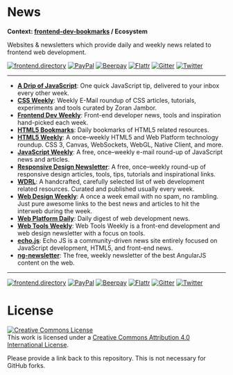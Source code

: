 # News

**Context: [frontend-dev-bookmarks](../../README.md) / Ecosystem**

Websites &amp; newsletters which provide daily and weekly news related to frontend web development.

[![frontend.directory](https://img.shields.io/badge/frontend-directory-blue.svg?style=flat-square)](http://frontend.directory/)
[![PayPal](https://img.shields.io/badge/donate-PayPal-00457c.svg?style=flat-square&maxAge=2592000)](https://www.paypal.com/cgi-bin/webscr?cmd=_s-xclick&hosted_button_id=4FAGPMANWRVJJ)
[![Beerpay](https://beerpay.io/dypsilon/frontend-dev-bookmarks/badge.svg?style=flat-square)](https://beerpay.io/dypsilon/frontend-dev-bookmarks)
[![Flattr](https://img.shields.io/badge/donate-Flattr-88b058.svg?style=flat-square&maxAge=2592000)](https://flattr.com/submit/auto?fid=3nlo5p&url=https%3A%2F%2Fgithub.com%2Fdypsilon%2Ffrontend-dev-bookmarks)
[![Gitter](https://img.shields.io/gitter/room/dypsilon/frontend-dev-bookmarks.svg?style=flat-square&maxAge=2592000)](https://gitter.im/dypsilon/frontend-dev-bookmarks)
[![Twitter](https://img.shields.io/badge/follow-twitter-55acee.svg?style=flat-square)](https://twitter.com/FrontendDir)

-----------------------------------------

+ **[A Drip of JavaScript](http://adripofjavascript.com/)**: One quick JavaScript tip, delivered to your inbox every other week.
+ **[CSS Weekly](http://css-weekly.com/)**: Weekly E-Mail roundup of CSS articles, tutorials, experiments and tools
curated by Zoran Jambor.
+ **[Frontend Dev Weekly](http://frontenddevweekly.com/)**: Front-end developer news, tools and inspiration hand-picked each week.
+ **[HTML5 Bookmarks](http://html5bookmarks.com/)**: Daily bookmarks of HTML5 related resources.
+ **[HTML5 Weekly](http://html5weekly.com/)**: A once–weekly HTML5 and Web Platform technology roundup. CSS 3, Canvas, WebSockets, WebGL, Native Client, and more.
+ **[JavaScript Weekly](http://javascriptweekly.com/)**: A free, once–weekly e-mail round-up of JavaScript news and articles.
+ **[Responsive Design Newsletter](http://responsivedesignweekly.com/)**: A free, once–weekly round-up of responsive design articles, tools, tips, tutorials and inspirational links.
+ **[WDRL](https://wdrl.info/)**: A handcrafted, carefully selected list of web development related resources. Curated and published usually every week.
+ **[Web Design Weekly](https://web-design-weekly.com/)**: A once a week email with no spam, no rambling. Just pure awesome links to the best news and articles to hit the interweb during the week.
+ **[Web Platform Daily](http://webplatformdaily.org/)**: Daily digest of web development news.
+ **[Web Tools Weekly](http://webtoolsweekly.com/)**: Web Tools Weekly is a front-end development and web design newsletter with a focus on tools.
+ **[echo.js](http://www.echojs.com/)**: Echo JS is a community-driven news site entirely focused on JavaScript development, HTML5, and front-end news.
+ **[ng-newsletter](http://www.ng-newsletter.com/)**: The free, weekly newsletter of the best AngularJS content on the web.


------------------

[![frontend.directory](https://img.shields.io/badge/frontend-directory-blue.svg?style=flat-square)](http://frontend.directory/)
[![PayPal](https://img.shields.io/badge/donate-PayPal-00457c.svg?style=flat-square&maxAge=2592000)](https://www.paypal.com/cgi-bin/webscr?cmd=_s-xclick&hosted_button_id=4FAGPMANWRVJJ)
[![Beerpay](https://beerpay.io/dypsilon/frontend-dev-bookmarks/badge.svg?style=flat-square)](https://beerpay.io/dypsilon/frontend-dev-bookmarks)
[![Flattr](https://img.shields.io/badge/donate-Flattr-88b058.svg?style=flat-square&maxAge=2592000)](https://flattr.com/submit/auto?fid=3nlo5p&url=https%3A%2F%2Fgithub.com%2Fdypsilon%2Ffrontend-dev-bookmarks)
[![Gitter](https://img.shields.io/gitter/room/dypsilon/frontend-dev-bookmarks.svg?style=flat-square&maxAge=2592000)](https://gitter.im/dypsilon/frontend-dev-bookmarks)
[![Twitter](https://img.shields.io/badge/follow-twitter-55acee.svg?style=flat-square)](https://twitter.com/FrontendDir)

# License

<a rel="license" href="http://creativecommons.org/licenses/by/4.0/"><img alt="Creative Commons License" style="border-width:0" src="https://i.creativecommons.org/l/by/4.0/88x31.png" /></a><br />This work is licensed under a <a rel="license" href="http://creativecommons.org/licenses/by/4.0/">Creative Commons Attribution 4.0 International License</a>.

Please provide a link back to this repository. This is not necessary for GitHub forks.